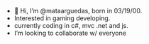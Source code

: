 - 👋 Hi, I’m @mataarguedas, born in 03/19/00.
-  Interested in gaming developing. 
-  currently coding in c#, mvc .net and js.
-  I’m looking to collaborate w/ everyone

<!---
mataarguedas/mataarguedas is a ✨ special ✨ repository because its `README.md` (this file) appears on your GitHub profile.
You can click the Preview link to take a look at your changes.
--->
